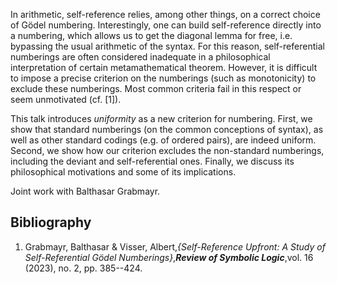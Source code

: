 




In arithmetic, self-reference relies, among other things, on a correct choice of Gödel numbering. Interestingly, one can build self-reference directly into a numbering, which allows us to get the diagonal lemma for free, i.e. bypassing the usual arithmetic of the syntax. For this reason, self-referential numberings are often considered inadequate in a philosophical interpretation of certain metamathematical theorem. However, it is difficult to impose a precise criterion on the numberings (such as monotonicity) to exclude these numberings. Most common criteria fail in this respect or seem unmotivated (cf. [1]).

This talk introduces _uniformity_ as a new criterion for numbering. First, we show that standard numberings (on the common conceptions of syntax), as well as other standard codings (e.g. of ordered pairs), are indeed uniform. Second, we show how our criterion excludes the non-standard numberings, including the deviant and self-referential ones. Finally, we discuss its philosophical motivations and some of its implications.

Joint work with Balthasar Grabmayr.

## Bibliography










1. Grabmayr, Balthasar & Visser, Albert,_{Self-Reference Upfront: A Study of Self-Referential Gödel Numberings}_,**_Review of Symbolic Logic_**,vol. 16 (2023), no. 2, pp. 385--424.





